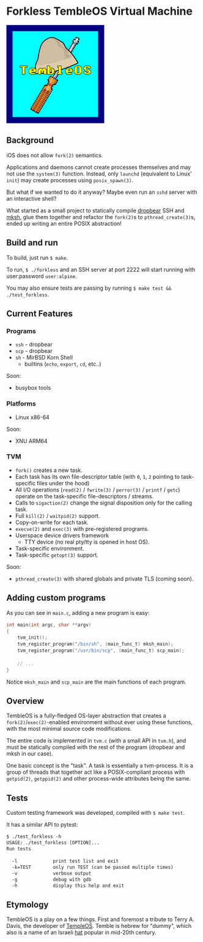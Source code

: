 # Forkless TembleOS Virtual Machine

![TembleOS](./rsc/logo.jpg)

## Background

iOS does not allow `fork(2)` semantics.

Applications and daemons cannot create processes themselves and may not use the `system(3)` function. Instead, only `launchd` (equivalent to Linux' `init`) may create processes using `posix_spawn(3)`.

But what if we wanted to do it anyway? Maybe even run an `sshd` server with an interactive shell?

What started as a small project to statically compile [dropbear](https://github.com/mkj/dropbear) SSH and [mksh](https://github.com/MirBSD/mksh), glue them together and refactor the `fork(2)`s to `pthread_create(3)`s, ended up writing an entire POSIX abstraction!

## Build and run

To build, just run `$ make`.

To run, `$ ./forkless` and an SSH server at port 2222 will start running with user:password `user:alpine`.

You may also ensure tests are passing by running `$ make test && ./test_forkless`.

## Current Features

### Programs

- `ssh` - dropbear
- `scp` - dropbear
- `sh` - MirBSD Korn Shell
  - builtins (`echo`, `export`, `cd`, etc..)

Soon:
- busybox tools

### Platforms

- Linux x86-64

Soon:
- XNU ARM64

### TVM

- `fork()` creates a new task.
- Each task has its own file-descriptor table (with `0`, `1`, `2` pointing to task-specific files under the hood)
- All I/O operations (`read(2)` / `fwrite(3)` / `perror(3)` / `printf` / `getc`) operate on the task-specific file-descriptors / streams.
- Calls to `sigaction(2)` change the signal disposition only for the calling task.
- Full `kill(2)` / `waitpid(2)` support.
- Copy-on-write for each task.
- `execve(2)` and `exec(3)` with pre-registered programs.
- Userspace device drivers framework
  - TTY device (no real pty/tty is opened in host OS).
- Task-specific environment.
- Task-specific `getopt(3)` support.

Soon:
- `pthread_create(3)` with shared globals and private TLS (coming soon).

## Adding custom programs

As you can see in `main.c`, adding a new program is easy:

```c
int main(int argc, char **argv)
{
    tvm_init();
    tvm_register_program("/bin/sh", (main_func_t) mksh_main);
    tvm_register_program("/usr/bin/scp", (main_func_t) scp_main);

    // ...
}
```

Notice `mksh_main` and `scp_main` are the main functions of each program.

## Overview

TembleOS is a fully-fledged OS-layer abstraction that creates a `fork(2)`/`exec(2)`-enabled environment without ever using these functions, with the most minimal source code modifications.

The entire code is implemented in `tvm.c` (with a small API in `tvm.h`), and must be statically compiled with the rest of the program (dropbear and mksh in our case).

One basic concept is the "task". A task is essentially a tvm-process. It is a group of threads that together act like a POSIX-compliant process with `getpid(2)`, `getppid(2)` and other process-wide attributes being the same.

## Tests

Custom testing framework was developed, compiled with `$ make test`.

It has a similar API to pytest:

```
$ ./test_forkless -h
USAGE: ./test_forkless [OPTION]...
Run tests

  -l             print test list and exit
  -k=TEST        only run TEST (can be passed multiple times)
  -v             verbose output
  -g             debug with gdb
  -h             display this help and exit
```

## Etymology

TembleOS is a play on a few things. First and foremost a tribute to Terry A. Davis, the developer of [TempleOS](https://simple.wikipedia.org/wiki/TempleOS). Temble is hebrew for "dummy", which also is a name of an Israeli [hat](https://en.wikipedia.org/wiki/Tembel_hat) popular in mid-20th century.